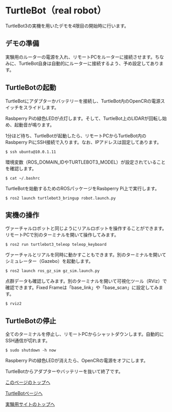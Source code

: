 # TurtleBot（real robot）
TurtleBot3の実機を用いたデモを4限目の開始時に行います。

## デモの準備
実験用のルーターの電源を入れ、リモートPCをルーターに接続させます。ちなみに、TurtleBot自身は自動的にルーターに接続するよう、予め設定してあります。

## TurtleBotの起動
TurtleBotにアダプターかバッテリーを接続し、TurtleBot内のOpenCRの電源スイッチをスライドします。

Rasbperry Piの緑色LEDが点灯します。そして、TurtleBot上のLIDARが回転し始め、起動音が鳴ります。

1分ほど待ち、TurtleBotが起動したら、リモートPCからTurtleBot内のRasbperry PiにSSH接続で入ります。なお、IPアドレスは固定してあります。
```
$ ssh ubuntu@10.0.1.11
```

環境変数（ROS_DOMAIN_IDやTURTLEBOT3_MODEL）が設定されていることを確認します。
```
$ cat ~/.bashrc
```

TurtleBotを始動するためのROSパッケージをRasbperry Pi上で実行します。
```
$ ros2 launch turtlebot3_bringup robot.launch.py
```

## 実機の操作
ヴァーチャルロボットと同じようにリアルロボットを操作することができます。リモートPCで別のターミナルを開いて操作してみます。
```
$ ros2 run turtlebot3_teleop teleop_keyboard
```

ヴァーチャルとリアルを同時に動かすこともできます。別のターミナルを開いてシミュレーター（Gazebo）を起動します。
```
$ ros2 launch ros_gz_sim gz_sim.launch.py
```

点群データも確認してみます。別のターミナルを開いて可視化ツール（RViz）で確認できます。Fixed Frameは「base_link」や「base_scan」に設定してみます。
```
$ rviz2
```

## TurtleBotの停止
全てのターミナルを停止し、リモートPCからシャットダウンします。自動的にSSH通信が切れます。
```
$ sudo shutdown -h now
```

Raspberry Piの緑色LEDが消えたら、OpenCRの電源をオフにします。

TurtleBotからアダプターやバッテリーを抜いて終了です。

[このページのトップへ](#)

[TurtleBotページへ](https://stl-apu.github.io/laboratory_experiments/ros_turtlebot)

[実験用サイトのトップへ](https://stl-apu.github.io/laboratory_experiments/)
